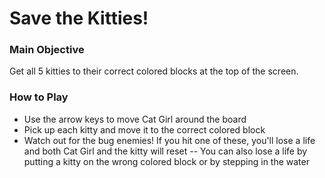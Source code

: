 Save the Kitties!
===============================

### Main Objective

Get all 5 kitties to their correct colored blocks at the top of the screen.

### How to Play

- Use the arrow keys to move Cat Girl around the board
- Pick up each kitty and move it to the correct colored block
- Watch out for the bug enemies! If you hit one of these, you'll lose a life and both Cat Girl and the kitty will reset
-- You can also lose a life by putting a kitty on the wrong colored block or by stepping in the water